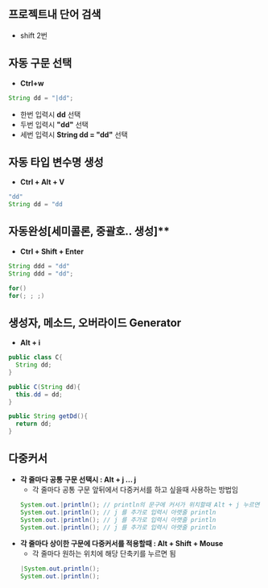 ## 프로젝트내 단어 검색
  - shift 2번

## 자동 구문 선택
- **Ctrl+w**
```java
String dd = "|dd";
```
- 한번 입력시 **dd** 선택
- 두번 입력시 **"dd"** 선택
- 세번 입력시 **String dd = "dd"** 선택
    
## 자동 타입 변수명 생성
- **Ctrl + Alt + V**
```java
"dd"
String dd = "dd
```
 
## 자동완성[세미콜론, 중괄호.. 생성]**
- **Ctrl + Shift + Enter**
```java
String ddd = "dd"
String ddd = "dd";

for()
for(; ; ;)
```
## **생성자, 메소드, 오버라이드 Generator**
- **Alt + i**
```java
public class C{
  String dd;
}

public C(String dd){
  this.dd = dd;
}

public String getDd(){
  return dd;
}

```
## **다중커서**
- **각 줄마다 공통 구문 선택시 : Alt + j ... j** 
  - 각 줄마다 공통 구문 앞뒤에서 다중커서를 하고 싶을때 사용하는 방법임
  ```java
  System.out.|println(); // println의 문구에 커서가 위치할때 Alt + j 누르면 println 이 선택 
  System.out.|println(); // j 를 추가로 입력시 아랫줄 println
  System.out.|println(); // j 를 추가로 입력시 아랫줄 println
  System.out.|println(); // j 를 추가로 입력시 아랫줄 println 
  ```
- **각 줄마다 상이한 구문에 다중커서를 적용할때 : Alt + Shift + Mouse<left>**
  - 각 줄마다 원하는 위치에 해당 단축키를 누르면 됨
  ```java
  |System.out.println(); 
  System.out.|println(); 
  ```
